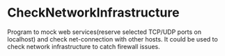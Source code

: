 # CheckNetworkInfrastructure
Program to mock web services(reserve selected TCP/UDP ports on localhost) and check net-connection with other hosts. It could be used to check network infrastructure to catch firewall issues.
